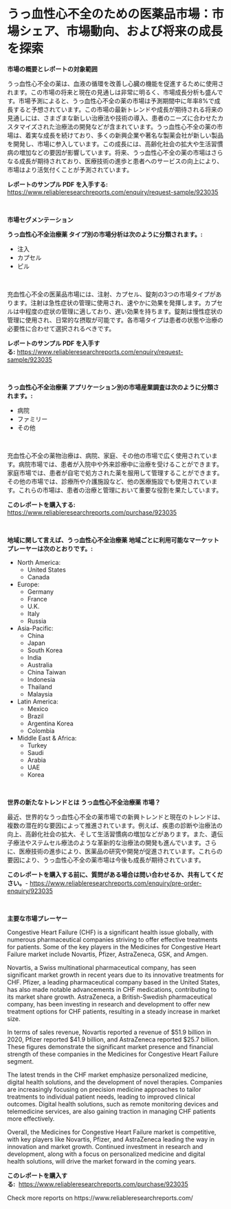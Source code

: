 <p><h1>うっ血性心不全のための医薬品市場：市場シェア、市場動向、および将来の成長を探索</h1></p><p><strong>市場の概要とレポートの対象範囲</strong></p>
<p><p>うっ血性心不全の薬は、血液の循環を改善し心臓の機能を促進するために使用されます。この市場の将来と現在の見通しは非常に明るく、市場成長分析も盛んです。市場予測によると、うっ血性心不全の薬の市場は予測期間中に年率8%で成長すると予想されています。この市場の最新トレンドや成長が期待される将来の見通しには、さまざまな新しい治療法や技術の導入、患者のニーズに合わせたカスタマイズされた治療法の開発などが含まれています。うっ血性心不全の薬の市場は、着実な成長を続けており、多くの新興企業や著名な製薬会社が新しい製品を開発し、市場に参入しています。この成長には、高齢化社会の拡大や生活習慣病の増加などの要因が影響しています。将来、うっ血性心不全の薬の市場はさらなる成長が期待されており、医療技術の進歩と患者へのサービスの向上により、市場はより活気付くことが予測されています。</p></p>
<p><strong>レポートのサンプル PDF を入手する:</strong> <a href="https://www.reliableresearchreports.com/enquiry/request-sample/923035">https://www.reliableresearchreports.com/enquiry/request-sample/923035</a></p>
<p>&nbsp;</p>
<p><strong>市場セグメンテーション</strong></p>
<p><strong>うっ血性心不全治療薬 タイプ別の市場分析は次のように分類されます。:</strong></p>
<p><ul><li>注入</li><li>カプセル</li><li>ピル</li></ul></p>
<p>&nbsp;</p>
<p><p>充血性心不全の医薬品市場には、注射、カプセル、錠剤の3つの市場タイプがあります。注射は急性症状の管理に使用され、速やかに効果を発揮します。カプセルは中程度の症状の管理に適しており、遅い効果を持ちます。錠剤は慢性症状の管理に使用され、日常的な摂取が可能です。各市場タイプは患者の状態や治療の必要性に合わせて選択されるべきです。</p></p>
<p><strong>レポートのサンプル PDF を入手する:</strong>&nbsp;<a href="https://www.reliableresearchreports.com/enquiry/request-sample/923035">https://www.reliableresearchreports.com/enquiry/request-sample/923035</a></p>
<p>&nbsp;</p>
<p><strong> うっ血性心不全治療薬 アプリケーション別の市場産業調査は次のように分類されます。:</strong></p>
<p><ul><li>病院</li><li>ファミリー</li><li>その他</li></ul></p>
<p>&nbsp;</p>
<p><p>充血性心不全の薬物治療は、病院、家庭、その他の市場で広く使用されています。病院市場では、患者が入院中や外来診療中に治療を受けることができます。家庭市場では、患者が自宅で処方された薬を服用して管理することができます。その他の市場では、診療所や介護施設など、他の医療施設でも使用されています。これらの市場は、患者の治療と管理において重要な役割を果たしています。</p></p>
<p><strong>このレポートを購入する:</strong>&nbsp; <a href="https://www.reliableresearchreports.com/purchase/923035">https://www.reliableresearchreports.com/purchase/923035</a></p>
<p>&nbsp;</p>
<p><strong>地域に関して言えば、うっ血性心不全治療薬 地域ごとに利用可能なマーケットプレーヤーは次のとおりです。:</strong></p>
<p><ul>
    <li>
        North America:
        <ul>
            <li>United States</li>
            <li>Canada</li>
        </ul>
    </li>
    <li>
        Europe:
        <ul>
            <li>Germany</li>
            <li>France</li>
            <li>U.K.</li>
            <li>Italy</li>
            <li>Russia</li>
        </ul>
    </li>
    <li>
        Asia-Pacific:
        <ul>
            <li>China</li>
            <li>Japan</li>
            <li>South Korea</li>
            <li>India</li>
            <li>Australia</li>
            <li>China Taiwan</li>
            <li>Indonesia</li>
            <li>Thailand</li>
            <li>Malaysia</li>
        </ul>
    </li>
    <li>
        Latin America:
        <ul>
            <li>Mexico</li>
            <li>Brazil</li>
            <li>Argentina Korea</li>
            <li>Colombia</li>
        </ul>
    </li>
    <li>
        Middle East & Africa:
        <ul>
            <li>Turkey</li>
            <li>Saudi</li>
            <li>Arabia</li>
            <li>UAE</li>
            <li>Korea</li>
        </ul>
    </li>
    </ul></p>
<p>&nbsp;</p>
<p><strong>世界の新たなトレンドとは うっ血性心不全治療薬 市場？</strong></p>
<p><p>最近、世界的なうっ血性心不全の薬市場での新興トレンドと現在のトレンドは、複数の潜在的な要因によって推進されています。例えば、疾患の診断や治療法の向上、高齢化社会の拡大、そして生活習慣病の増加などがあります。また、遺伝子療法やステムセル療法のような革新的な治療法の開発も進んでいます。さらに、医療技術の進歩により、医薬品の研究や開発が促進されています。これらの要因により、うっ血性心不全の薬市場は今後も成長が期待されています。</p></p>
<p><strong>このレポートを購入する前に、質問がある場合は問い合わせるか、共有してください。</strong>- <a href="https://www.reliableresearchreports.com/enquiry/pre-order-enquiry/923035">https://www.reliableresearchreports.com/enquiry/pre-order-enquiry/923035</a></p>
<p>&nbsp;</p>
<p><strong>主要な市場プレーヤー</strong></p>
<p><p>Congestive Heart Failure (CHF) is a significant health issue globally, with numerous pharmaceutical companies striving to offer effective treatments for patients. Some of the key players in the Medicines for Congestive Heart Failure market include Novartis, Pfizer, AstraZeneca, GSK, and Amgen.</p><p>Novartis, a Swiss multinational pharmaceutical company, has seen significant market growth in recent years due to its innovative treatments for CHF. Pfizer, a leading pharmaceutical company based in the United States, has also made notable advancements in CHF medications, contributing to its market share growth. AstraZeneca, a British-Swedish pharmaceutical company, has been investing in research and development to offer new treatment options for CHF patients, resulting in a steady increase in market size.</p><p>In terms of sales revenue, Novartis reported a revenue of $51.9 billion in 2020, Pfizer reported $41.9 billion, and AstraZeneca reported $25.7 billion. These figures demonstrate the significant market presence and financial strength of these companies in the Medicines for Congestive Heart Failure segment.</p><p>The latest trends in the CHF market emphasize personalized medicine, digital health solutions, and the development of novel therapies. Companies are increasingly focusing on precision medicine approaches to tailor treatments to individual patient needs, leading to improved clinical outcomes. Digital health solutions, such as remote monitoring devices and telemedicine services, are also gaining traction in managing CHF patients more effectively.</p><p>Overall, the Medicines for Congestive Heart Failure market is competitive, with key players like Novartis, Pfizer, and AstraZeneca leading the way in innovation and market growth. Continued investment in research and development, along with a focus on personalized medicine and digital health solutions, will drive the market forward in the coming years.</p></p>
<p><strong>このレポートを購入する:</strong>&nbsp;&nbsp;<a href="https://www.reliableresearchreports.com/purchase/923035">https://www.reliableresearchreports.com/purchase/923035</a></p>
<p>Check more reports on https://www.reliableresearchreports.com/</p>